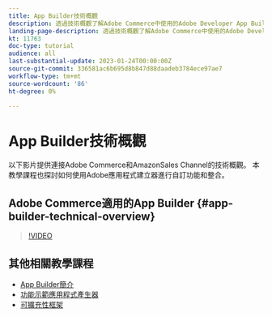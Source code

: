 ```yaml
---
title: App Builder技術概觀
description: 透過技術概觀了解Adobe Commerce中使用的Adobe Developer App Builder
landing-page-description: 透過技術概觀了解Adobe Commerce中使用的Adobe Developer App Builder
kt: 11763
doc-type: tutorial
audience: all
last-substantial-update: 2023-01-24T00:00:00Z
source-git-commit: 336581ac6b695d8b847d88daadeb3784ece97ae7
workflow-type: tm+mt
source-wordcount: '86'
ht-degree: 0%

---
```



# App Builder技術概觀

以下影片提供連接Adobe Commerce和AmazonSales Channel的技術概觀。 本教學課程也探討如何使用Adobe應用程式建立器進行自訂功能和整合。


## Adobe Commerce適用的App Builder {#app-builder-technical-overview}

>[!VIDEO](https://video.tv.adobe.com/v/3413512)


## 其他相關教學課程

- [App Builder簡介](../app-builder/introduction-to-app-builder.md)
- [功能示範應用程式產生器](../app-builder/app-builder-functional-demonstration.md)
- [可擴充性框架](../app-builder/extensibility-framework-commerce-eventing.md)
